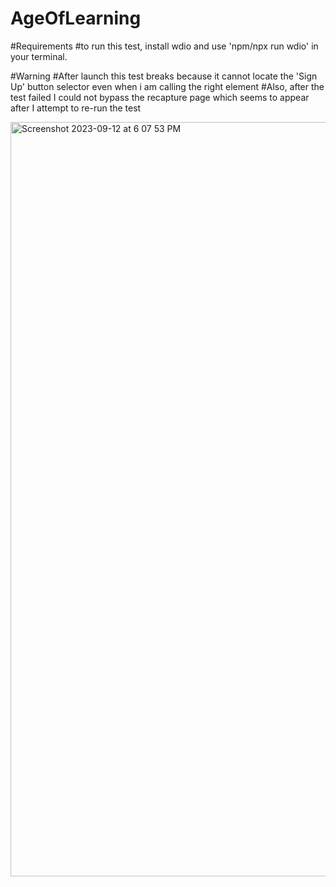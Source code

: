 # AgeOfLearning

#Requirements
#to run this test, install wdio and use 'npm/npx run wdio' in your terminal.

#Warning
#After launch this test breaks because it cannot locate the 'Sign Up' button selector even when i am calling the right element
#Also, after the test failed I could not bypass the recapture page which seems to appear after I attempt to re-run the test

<img width="1207" alt="Screenshot 2023-09-12 at 6 07 53 PM" src="https://github.com/bedominic25/AgeOfLearning/assets/10980373/11bc4738-e500-4577-a5a1-43e452389a38">
